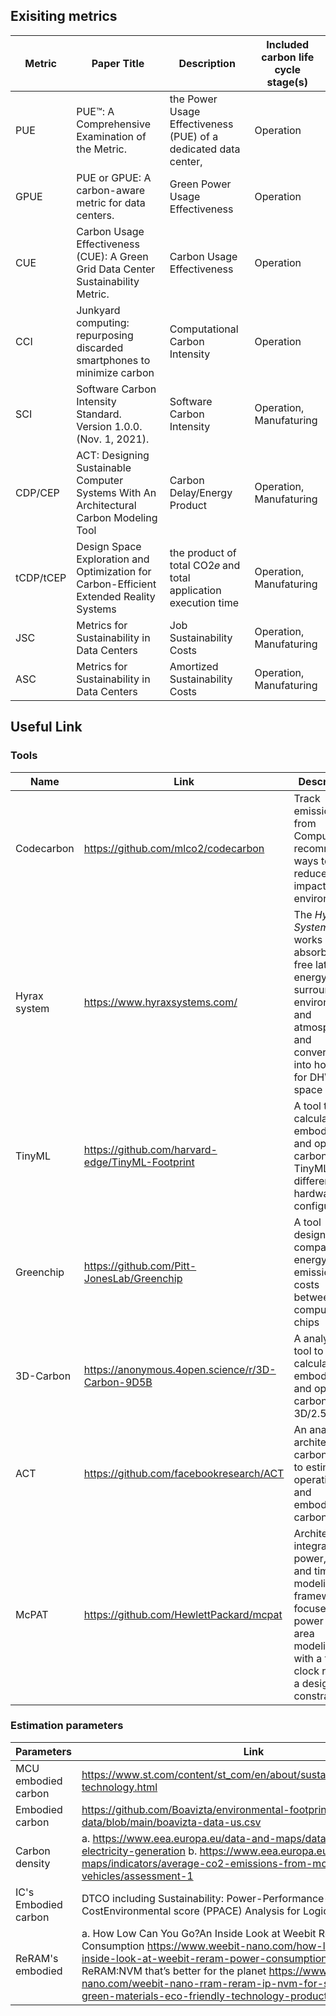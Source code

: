 ## Exisiting metrics

| Metric    | Paper Title                                                                             | Description                                                     | Included carbon life cycle stage(s) |
| --------- | --------------------------------------------------------------------------------------- | --------------------------------------------------------------- | ----------------------------------- |
| PUE       | PUE™: A Comprehensive Examination of the Metric.                                        | the Power Usage Effectiveness (PUE) of a dedicated data center, | Operation                           |
| GPUE      | PUE or GPUE: A carbon-aware metric for data centers.                                    | Green Power Usage Effectiveness                                 | Operation                           |
| CUE       | Carbon Usage Effectiveness (CUE): A Green Grid Data Center Sustainability Metric.       | Carbon Usage Effectiveness                                      | Operation                           |
| CCI       | Junkyard computing: repurposing discarded smartphones to minimize carbon                | Computational Carbon Intensity                                  | Operation                           |
| SCI       | Software Carbon Intensity Standard. Version 1.0.0. (Nov. 1, 2021).                      | Software Carbon Intensity                                       | Operation, Manufaturing             |
| CDP/CEP   | ACT: Designing Sustainable Computer Systems With An Architectural Carbon Modeling Tool  | Carbon Delay/Energy Product                                     | Operation, Manufaturing             |
| tCDP/tCEP | Design Space Exploration and Optimization for Carbon-Efficient Extended Reality Systems | the product of total CO2𝑒 and total application execution time  | Operation, Manufaturing             |
| JSC       | Metrics for Sustainability in Data Centers                                              | Job Sustainability Costs                                        | Operation, Manufaturing             |
| ASC       | Metrics for Sustainability in Data Centers                                              | Amortized Sustainability Costs                                  | Operation, Manufaturing             |

## Useful Link

### Tools

| Name         | Link                                             | Description                                                                                                                                                   |
| ------------ | ------------------------------------------------ | ------------------------------------------------------------------------------------------------------------------------------------------------------------- |
| Codecarbon   | https://github.com/mlco2/codecarbon              | Track emissions from Compute and recommend ways to reduce their impact on the environment.                                                                    |
| Hyrax system | https://www.hyraxsystems.com/                    | The _Hyrax System_ works by absorbing the free latent energy in the surrounding environment and atmosphere, and converting it into hot water for DHW or space |
| TinyML       | https://github.com/harvard-edge/TinyML-Footprint | A tool to calculate embodied and operation carbon of TinyML in different hardware configuration.                                                              |
| Greenchip    | https://github.com/Pitt-JonesLab/Greenchip       | A tool designed to compare energy and emission costs between computer chips                                                                                   |
| 3D-Carbon    | https://anonymous.4open.science/r/3D-Carbon-9D5B | A analytical tool to calculate embodied and operation carbon of 3D/2.5D ICs.                                                                                  |
| ACT          | https://github.com/facebookresearch/ACT          | An analytical, architectural carbon model to estimate operational and embodied carbon.                                                                        |
| McPAT        | https://github.com/HewlettPackard/mcpat          | Architectural integrated power, area, and timing modeling framework, focuses on power and area modeling, with a target clock rate as a design constraint.     |

### Estimation parameters

| Parameters           | Link                                                                                                                                                                                                                                                                                                                                                    |
| -------------------- | ------------------------------------------------------------------------------------------------------------------------------------------------------------------------------------------------------------------------------------------------------------------------------------------------------------------------------------------------------- |
| MCU embodied carbon  | https://www.st.com/content/st_com/en/about/sustainability/sustainable-technology.html                                                                                                                                                                                                                                                                   |
| Embodied carbon      | https://github.com/Boavizta/environmental-footprint-data/blob/main/boavizta-data-us.csv                                                                                                                                                                                                                                                                 |
| Carbon density       | a. https://www.eea.europa.eu/data-and-maps/data/co2-intensity-of-electricity-generation b. https://www.eea.europa.eu/data-and-maps/indicators/average-co2-emissions-from-motor-vehicles/assessment-1                                                                                                                                                    |
| IC's Embodied carbon | DTCO including Sustainability: Power-Performance-Area-CostEnvironmental score (PPACE) Analysis for Logic Technologies                                                                                                                                                                                                                                   |
| ReRAM's embodied     | a. How Low Can You Go?An Inside Look at Weebit ReRAM Power Consumption https://www.weebit-nano.com/how-low-can-you-goan-inside-look-at-weebit-reram-power-consumption/ b.Weebit ReRAM:NVM that’s better for the planet https://www.weebit-nano.com/weebit-nano-rram-reram-ip-nvm-for-semiconductors-green-materials-eco-friendly-technology-production/ |
